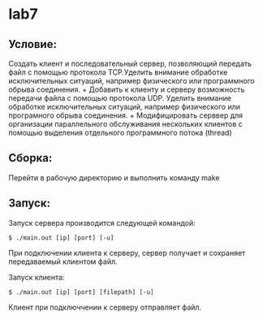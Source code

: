 lab7
=======

Условие:
-------
Создать клиент и последовательный сервер, позволяющий передать файл с помощью протокола ТСР.Уделить внимание обработке исключительных ситуаций, например физического или программного обрыва соединения.
+
Добавить к клиенту и серверу возможность передачи файла с помощью протокола UDP. Уделить внимание обработке исключительных ситуаций, например физического или програмного обрыва соединения.
+
Модифицировать серввер для организации параллельного обслуживания нескольких клиентов с помощью выделения отдельного программного потока (thread)

Сборка:
-------
Перейти в рабочую директорию и выполнить команду make

Запуск:
-------
Запуск сервера производится следующей командой:

	$ ./main.out [ip] [port] [-u]

При подключении клиента к серверу, сервер получает и сохраняет передаваемый клиентом файл.

Запуск клиента:

    $ ./main.out [ip] [port] [filepath] [-u]


Клиент при подключчении к серверу отправляет файл.
